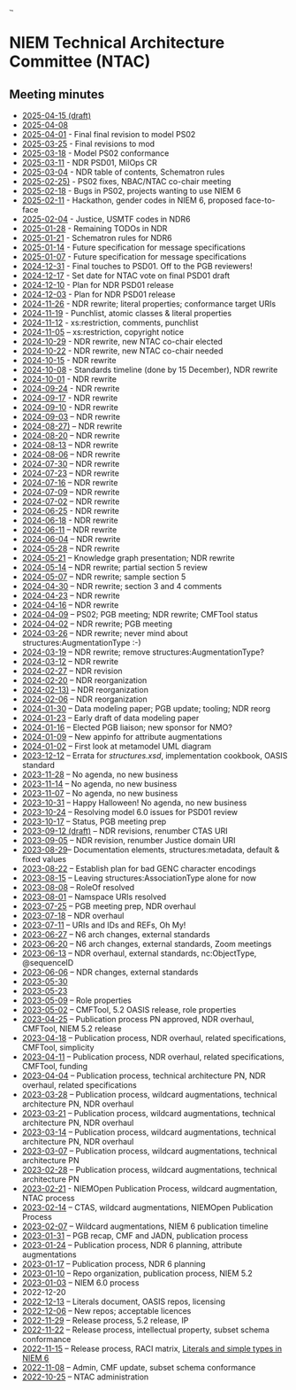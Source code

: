 # [<img src="https://github.com/niemopen/oasis-open-project/raw/main/artwork/NIEM-NO-Logo-v5.png" alt="img" style="zoom:10%;" />](https://github.com/niemopen/oasis-open-project/blob/main/artwork/NIEM-NO-Logo-v5.png)

# NIEM Technical Architecture Committee (NTAC)

## Meeting minutes

* [2025-04-15 (draft)](docs/2025-04-15-minutes.md)
* [2025-04-08](docs/2025-04-08-minutes.md)
* [2025-04-01](docs/2025-04-01-minutes.md) - Final final revision to model PS02
* [2025-03-25](docs/2025-03-25-minutes.md) - Final revisions to mod
* [2025-03-18](docs/2025-03-18-minutes.md) - Model PS02 conformance
* [2025-03-11](docs/2025-03-11-minutes.md) - NDR PSD01, MilOps CR
* [2025-03-04](docs/2025-03-04-minutes.md) - NDR table of contents, Schematron rules
* [2025-02-25)](docs/2025-02-25-minutes.md) - PS02 fixes, NBAC/NTAC co-chair meeting
* [2025-02-18](docs/2025-02-18-minutes.md) - Bugs in PS02, projects wanting to use NIEM 6
* [2025-02-11](docs/2025-02-11-minutes.md) - Hackathon, gender codes in NIEM 6, proposed face-to-face
* [2025-02-04](docs/2025-02-04-minutes.md) - Justice, USMTF codes in NDR6
* [2025-01-28](docs/2025-01-28-minutes.md) - Remaining TODOs in NDR
* [2025-01-21](docs/2025-01-21-minutes.md) - Schematron rules for NDR6
* [2025-01-14](docs/2025-01-14-minutes.md) - Future specification for message specifications
* [2025-01-07](docs/2025-01-07-minutes.md) - Future specification for message specifications
* [2024-12-31](docs/2024-12-31-minutes.md) - Final touches to PSD01. Off to the PGB reviewers!
* [2024-12-17](docs/2024-12-17-minutes.md) - Set date for NTAC vote on final PSD01 draft
* [2024-12-10](docs/2024-12-10-minutes.md) - Plan for NDR PSD01 release
* [2024-12-03](docs/2024-12-03-minutes.md) - Plan for NDR PSD01 release
* [2024-11-26](docs/2024-11-26-minutes.md) - NDR rewrite; literal properties; conformance target URIs
* [2024-11-19](docs/2024-11-19-minutes.md) - Punchlist, atomic classes & literal properties
* [2024-11-12](docs/2024-11-12-minutes.md) - xs:restriction, comments, punchlist
* [2024-11-05](docs/2024-11-05-minutes.md) – xs:restriction, copyright notice
* [2024-10-29](docs/2024-10-29-minutes.md) - NDR rewrite, new NTAC co-chair elected
* [2024-10-22](docs/2024-10-22-minutes.md) - NDR rewrite, new NTAC co-chair needed
* [2024-10-15](docs/2024-10-15-minutes.md) - NDR rewrite
* [2024-10-08](docs/2024-10-08-minutes.md) - Standards timeline (done by 15 December), NDR rewrite
* [2024-10-01](docs/2024-10-01-minutes.md) - NDR rewrite
* [2024-09-24](docs/2024-09-24-minutes.md) - NDR rewrite
* [2024-09-17](docs/2024-09-17-minutes.md) - NDR rewrite
* [2024-09-10](docs/2024-09-10-minutes.md) - NDR rewrite
* [2024-09-03](docs/2024-09-03-minutes.md) – NDR rewrite
* [2024-08-27)](docs/2024-08-27-minutes.md) – NDR rewrite
* [2024-08-20](docs/2024-08-20-minutes.md) – NDR rewrite
* [2024-08-13](docs/2024-08-13-minutes.md) – NDR rewrite
* [2024-08-06](docs/2024-08-06-minutes.md) – NDR rewrite
* [2024-07-30](docs/2024-07-30-minutes.md) – NDR rewrite
* [2024-07-23](docs/2024-07-23-minutes.md) – NDR rewrite
* [2024-07-16](docs/2024-07-16-minutes.md) – NDR rewrite
* [2024-07-09](docs/2024-07-09-minutes.md) – NDR rewrite
* [2024-07-02](docs/2024-07-02-minutes.md) – NDR rewrite
* [2024-06-25](docs/2024-06-25-minutes.md) - NDR rewrite
* [2024-06-18](docs/2024-06-18-minutes.md) - NDR rewrite
* [2024-06-11](docs/2024-06-11-minutes.md) – NDR rewrite
* [2024-06-04](docs/2024-06-04-minutes.md) – NDR rewrite
* [2024-05-28](docs/2024-05-28-minutes.md) – NDR rewrite
* [2024-05-21](docs/2024-05-21-minutes.md) – Knowledge graph presentation; NDR rewrite
* [2024-05-14](docs/2024-05-14-minutes.md) – NDR rewrite; partial section 5 review
* [2024-05-07](docs/2024-05-07-minutes.md) – NDR rewrite; sample section 5
* [2024-04-30](docs/2024-04-30-minutes.md) – NDR rewrite; section 3 and 4 comments
* [2024-04-23](docs/2024-04-23-minutes.md) – NDR rewrite
* [2024-04-16](docs/2024-04-16-minutes.md) – NDR rewrite
* [2024-04-09](docs/2024-04-09-minutes.md) – PS02; PGB meeting; NDR rewrite; CMFTool status
* [2024-04-02](docs/2024-04-02-minutes.md) – NDR rewrite; PGB meeting
* [2024-03-26](docs/2024-03-26-minutes.md) – NDR rewrite; never mind about structures:AugmentationType :-)
* [2024-03-19](docs/2024-03-19-minutes.md) – NDR rewrite; remove structures:AugmentationType?
* [2024-03-12](docs/2024-03-12-minutes.md) – NDR rewrite
* [2024-02-27](docs/2024-02-27-minutes.md) – NDR revision
* [2024-02-20](docs/2024-02-20-minutes.md) – NDR reorganization
* [2024-02-13)](docs/2024-02-13-minutes.md) – NDR reorganization
* [2024-02-06](docs/2024-02-06-minutes.md) – NDR reorganization
* [2024-01-30](docs/2024-01-30-minutes.md) – Data modeling paper; PGB update; tooling; NDR reorg
* [2024-01-23](docs/2024-01-23-minutes.md) – Early draft of data modeling paper
* [2024-01-16](docs/2024-01-16-minutes.md) – Elected PGB liaison; new sponsor for NMO?
* [2024-01-09](docs/2024-01-09-minutes.md) – New appinfo for attribute augmentations
* [2024-01-02](docs/2024-01-02-minutes.md) – First look at metamodel UML diagram
* [2023-12-12](docs/2023-12-12-minutes.md) – Errata for *structures.xsd*, implementation cookbook, OASIS standard
* [2023-11-28](docs/2023-11-28-minutes.md) – No agenda, no new business
* [2023-11-14](docs/2023-11-14-minutes.md) – No agenda, no new business
* [2023-11-07](docs/2023-11-07-minutes.md) – No agenda, no new business
* [2023-10-31](docs/2023-10-31-minutes.md) – Happy Halloween!  No agenda, no new business
* [2023-10-24](docs/2023-10-24-minutes.md) – Resolving model 6.0 issues for PSD01 review
* [2023-10-17](docs/2023-10-17-minutes.md) – Status, PGB meeting prep
* [2023-09-12 (draft)](docs/2023-09-12-minutes.md) – NDR revisions, renumber CTAS URI
* [2023-09-05](docs/2023-09-05-minutes.md) – NDR revision, renumber Justice domain URI
* [2023-08-29](docs/2023-08-29-minutes.md)– Documentation elements, structures:metadata, default & fixed values
* [2023-08-22](docs/2023-08-22-minutes.md) – Establish plan for bad GENC character encodings
* [2023-08-15](docs/2023-08-15-minutes.md) – Leaving structures:AssociationType alone for now
* [2023-08-08](docs/2023-08-08-minutes.md) – RoleOf resolved
* [2023-08-01](docs/2023-08-01-minutes.md) – Namspace URIs resolved
* [2023-07-25](docs/2023-07-25-minutes.md) – PGB meeting prep, NDR overhaul
* [2023-07-18](docs/2023-07-18-minutes.md) – NDR overhaul
* [2023-07-11](docs/2023-07-11-minutes.md) – URIs and IDs and REFs, Oh My!
* [2023-06-27](docs/2023-06-27-minutes.md) – N6 arch changes, external standards
* [2023-06-20](docs/2023-06-20-minutes.md) – N6 arch changes, external standards, Zoom meetings
* [2023-06-13](docs/2023-06-13-minutes.md) – NDR overhaul, external standards, nc:ObjectType, @sequenceID
* [2023-06-06](docs/2023-06-06-minutes.md) – NDR changes, external standards
* [2023-05-30](docs/2023-05-30-minutes.md)
* [2023-05-23](docs/2023-05-23-minutes.md)
* [2023-05-09](docs/2023-05-09-minutes.md) – Role properties
* [2023-05-02](docs/2023-05-02-minutes.md) – CMFTool, 5.2 OASIS release, role properties
* [2023-04-25](docs/2023-04-25-minutes.md) – Publication process PN approved, NDR overhaul, CMFTool, NIEM 5.2 release
* [2023-04-18](docs/2023-04-18-minutes.md) – Publication process, NDR overhaul, related specifications, CMFTool, simplicity
* [2023-04-11](docs/2023-04-11-minutes.md) – Publication process, NDR overhaul, related specifications, CMFTool, funding
* [2023-04-04](docs/2023-04-04-minutes.md) – Publication process, technical architecture PN, NDR overhaul, related specifications
* [2023-03-28](docs/2023-03-28-minutes.md) – Publication process, wildcard augmentations, technical architecture PN, NDR overhaul
* [2023-03-21](docs/2023-03-21-minutes.md) – Publication process, wildcard augmentations, technical architecture PN, NDR overhaul
* [2023-03-14](docs/2023-03-14-minutes.md) – Publication process, wildcard augmentations, technical architecture PN, NDR overhaul
* [2023-03-07](docs/2023-03-07-minutes.md) – Publication process, wildcard augmentations, technical architecture PN
* [2023-02-28](docs/2023-02-28-minutes.md) – Publication process, wildcard augmentations, technical architecture PN
* [2023-02-21](docs/2023-02-21-minutes.md) - NIEMOpen Publication Process, wildcard augmentation, NTAC process
* [2023-02-14](docs/2023-02-14-minutes.md) – CTAS, wildcard augmentations, NIEMOpen Publication Process
* [2023-02-07](docs/2023-02-07-minutes.md) – Wildcard augmentations, NIEM 6 publication timeline
* [2023-01-31](docs/2023-01-31-minutes.md) – PGB recap, CMF and JADN, publication process
* [2023-01-24](docs/2023-01-24-minutes.md) – Publication process, NDR 6 planning, attribute augmentations 
* [2023-01-17](docs/2023-01-17-minutes.md) – Publication process, NDR 6 planning
* [2023-01-10](docs/2023-01-10-minutes.md) – Repo organization, publication process, NIEM 5.2
* [2023-01-03](docs/2023-01-03-minutes.md) – NIEM 6.0 process
* 2022-12-20
* [2022-12-13](docs/2022-12-13-minutes.md) – Literals document, OASIS repos, licensing
* [2022-12-06](docs/2022-12-06-minutes.md) – New repos; acceptable licences
* [2022-11-29](docs/2022-11-29-minutes.md) – Release process, 5.2 release, IP
* [2022-11-22](docs/2022-11-22-minutes.md) – Release process, intellectual property, subset schema conformance
* [2022-11-15](docs/2022-11-15-minutes.md) – Release process, RACI matrix, [Literals and simple types in NIEM 6](../documents/Literals-221124.md)
* [2022-11-08](docs/2022-11-08-minutes.md) – Admin, CMF update, subset schema conformance
* [2022-10-25](docs/2022-10-25-minutes.md) – NTAC administration
